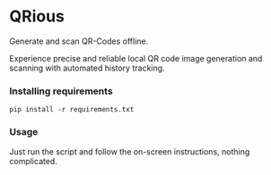 # QRious
Generate and scan QR-Codes offline.

Experience precise and reliable local QR code image generation and scanning with automated history tracking.

### Installing requirements
```
pip install -r requirements.txt
```
### Usage
Just run the script and follow the on-screen instructions, nothing complicated.
